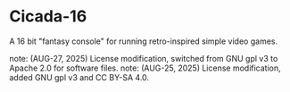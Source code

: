# Cicada-16

A 16 bit "fantasy console" for running retro-inspired simple video games.

note: (AUG-27, 2025) License modification, switched from GNU gpl v3 to Apache 2.0 for software files.
note: (AUG-25, 2025) License modification, added GNU gpl v3 and CC BY-SA 4.0.
